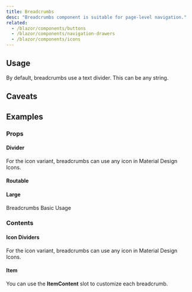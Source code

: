 ```yaml
---
title: Breadcrumbs
desc: "Breadcrumbs component is suitable for page-level navigation."
related:
  - /blazor/components/buttons
  - /blazor/components/navigation-drawers
  - /blazor/components/icons
---
```


## Usage

By default, breadcrumbs use a text divider. This can be any string.

<breadcrumbs-usage></breadcrumbs-usage>

## Caveats

<app-alert type="info" content="By default **MBreadcrumbs** will disable the linkage with router. You can enable the feature by using `Linkage` prop."></app-alert>

## Examples

### Props

#### Divider

For the icon variant, breadcrumbs can use any icon in Material Design Icons.

<masa-example file="Examples.components.breadcrumbs.Divider"></masa-example>

#### Routable

<masa-example file="Examples.components.breadcrumbs.Routable"></masa-example>

#### Large

Breadcrumbs Basic Usage

<masa-example file="Examples.components.breadcrumbs.Large"></masa-example>

### Contents

#### Icon Dividers

For the icon variant, breadcrumbs can use any icon in Material Design Icons.

<masa-example file="Examples.components.breadcrumbs.IconDividers"></masa-example>

#### Item

You can use the **ItemContent** slot to customize each breadcrumb.

<masa-example file="Examples.components.breadcrumbs.Item"></masa-example>